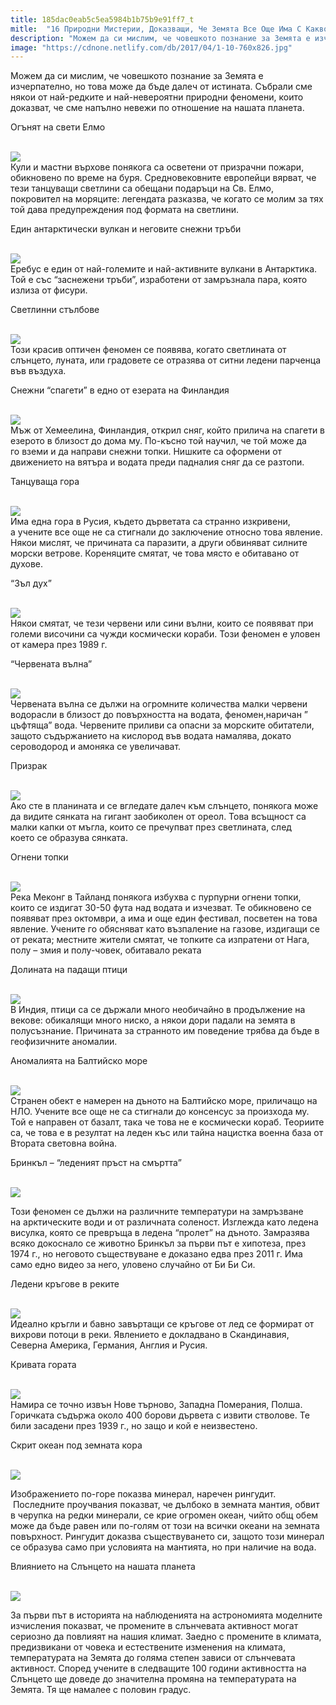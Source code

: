 ```yaml
---
title: 185dac0eab5c5ea5984b1b75b9e91ff7_t
mitle:  "16 Природни Мистерии, Доказващи, Че Земята Все Още Има С Какво Да Ни Изненада!"
description: "Можем да си мислим, че човешкото познание за Земята е изчерпателно, но това може да бъде далеч от истината. Събрали сме някои от най-редките и най-невероятни природн�"
image: "https://cdnone.netlify.com/db/2017/04/1-10-760x826.jpg"
---
```


 <p>Можем да си мислим, че човешкото познание за Земята е изчерпателно, но това може да бъде далеч от истината. Събрали сме някои от най-редките и най-невероятни природни феномени, които доказват, че сме напълно невежи по отношение на нашата планета.</p>      <p>Огънят на свети Елмо</p> <p> <br/><img src="https://cdnone.netlify.com/db/2017/04/1-10-760x826.jpg"/><br/> Кули и мастни върхове понякога са осветени от призрачни пожари, обикновено по време на буря. Средновековните европейци вярват, че тези танцуващи светлини са обещани подаръци на Св. Елмо, покровител на моряците: легендата разказва, че когато се молим за тях той дава предупреждения под формата на светлини.</p> <p>Един антарктически вулкан и неговите снежни тръби</p>      <p> <br/><img src="https://cdnone.netlify.com/db/2017/04/2-9-760x544.jpg"/><br/> Еребус е един от най-големите и най-активните вулкани в Антарктика. Той е със “заснежени тръби”, изработени от замръзнала пара, която излиза от фисури.</p> <p>Светлинни стълбове</p> <p> <br/><img src="https://cdnone.netlify.com/db/2017/04/3-9-760x888.jpg"/><br/> Този красив оптичен феномен се появява, когато светлината от слънцето, луната, или градовете се отразява от ситни ледени парченца във въздуха.</p> <p>Снежни “спагети” в едно от езерата на Финландия</p>      <p> <br/><img src="https://cdnone.netlify.com/db/2017/04/4-9-760x865.jpg"/><br/> Мъж от Хемеелина, Финландия, открил сняг, който прилича на спагети в езерото в близост до дома му. По-късно той научил, че той може да го вземи и да направи снежни топки. Нишките са оформени от движението на вятъра и водата преди падналия сняг да се разтопи.</p> <p>Танцуваща гора</p> <p> <br/><img src="https://cdnone.netlify.com/db/2017/04/5-8-760x1024.jpg"/><br/> Има една гора в Русия, където дърветата са странно изкривени, а учените все още не са стигнали до заключение относно това явление. Някои мислят, че причината са паразити, а други обвиняват силните морски ветрове. Кореняците смятат, че това място е обитавано от духове.</p> <p>“Зъл дух”</p> <p> <br/><img src="https://cdnone.netlify.com/db/2017/04/6-8-760x1390.jpg"/><br/> Някои смятат, че тези червени или сини вълни, които се появяват при големи височини са чужди космически кораби. Този феномен е уловен от камера през 1989 г.</p> <p>“Червената вълна”</p>      <p> <br/><img src="https://cdnone.netlify.com/db/2017/04/7-8-760x1312.jpg"/><br/> Червената вълна се дължи на огромните количества малки червени водорасли в близост до повърхността на водата, феномен,наричан ” цъфтяща” вода. Червените приливи са опасни за морските обитатели, защото съдържанието на кислород във водата намалява, докато сероводород и амоняка се увеличават.</p> <p>Призрак</p> <p> <br/><img src="https://cdnone.netlify.com/db/2017/04/8-8-760x1284.jpg"/><br/> Ако сте в планината и се вгледате далеч към слънцето, понякога може да видите сянката на гигант заобиколен от ореол. Това всъщност са малки капки от мъгла, които се пречупват през светлината, след което се образува сянката.</p> <p>Огнени топки</p>      <p> <br/><img src="https://cdnone.netlify.com/db/2017/04/9-8-760x536.jpg"/><br/> Река Меконг в Тайланд понякога избухва с пурпурни огнени топки, които се издигат 30-50 фута над водата и изчезват. Те обикновено се появяват през октомври, а има и още един фестивал, посветен на това явление. Учените го обясняват като възпаление на газове, издигащи се от реката; местните жители смятат, че топките са изпратени от Нага, полу – змия и полу-човек, обитавало реката</p> <p>Долината на падащи птици</p> <p> <br/><img src="https://cdnone.netlify.com/db/2017/04/10-7-760x729.jpg"/><br/> В Индия, птици са се държали много необичайно в продължение на векове: обикалящи много ниско, а някои дори падали на земята в полусъзнание. Причината за странното им поведение трябва да бъде в геофизичните аномалии.</p> <p>Аномалията на Балтийско море</p> <p> <br/><img src="https://cdnone.netlify.com/db/2017/04/11-6-760x796.jpg"/><br/> Странен обект е намерен на дъното на Балтийско море, приличащо на НЛО. Учените все още не са стигнали до консенсус за произхода му. Той е направен от базалт, така че това не е космически кораб. Теориите са, че това е в резултат на леден къс или тайна нацистка военна база от Втората световна война.</p> <p>Бринкъл – “леденият пръст на смъртта”</p> <p> <br/><img src="https://cdnone.netlify.com/db/2017/04/12.gif"/></p> <p>Този феномен се дължи на различните температури на замръзване на арктическите води и от различната соленост. Изглежда като ледена висулка, която се превръща в ледена “пролет” на дъното. Замразява всяко докоснало се животно Бринкъл за първи път е хипотеза, през 1974 г., но неговото съществуване е доказано едва през 2011 г. Има само едно видео за него, уловено случайно от Би Би Си.</p> <p>Ледени кръгове в реките</p> <p> <br/><img src="https://cdnone.netlify.com/db/2017/04/13-6-760x846.jpg"/><br/> Идеално кръгли и бавно завъртащи се кръгове от лед се формират от вихрови потоци в реки. Явлението е докладвано в Скандинавия, Северна Америка, Германия, Англия и Русия.</p> <p>Кривата гората</p> <p> <br/><img src="https://cdnone.netlify.com/db/2017/04/14-6-760x570.jpg"/><br/> Намира се точно извън Нове търново, Западна Померания, Полша. Горичката съдържа около 400 борови дървета с извити стволове. Те били засадени през 1939 г., но защо и кой е неизвестено.</p> <p>Скрит океан под земната кора</p> <p> <br/><img src="https://cdnone.netlify.com/db/2017/04/oken.png"/></p> <p>Изображението по-горе показва минерал, наречен рингудит.  Последните проучвания показват, че дълбоко в земната мантия, обвит в черупка на редки минерали, се крие огромен океан, чийто общ обем може да бъде равен или по-голям от този на всички океани на земната повърхност. Рингудит доказва съществуването си, защото този минерал се образува само при условията на мантията, но при наличие на вода.</p> <p>Влиянието на Слънцето на нашата планета</p> <p> <br/><img src="https://cdnone.netlify.com/db/2017/10/Screen-Shot-2017-10-18-at-3.09.21-PM-760x436.png"/></p> <p>За първи път в историята на наблюденията на астрономията моделните изчисления показват, че промените в слънчевата активност могат сериозно да повлияят на нашия климат. Заедно с промените в климата, предизвикани от човека и естествените изменения на климата, температурата на Земята до голяма степен зависи от слънчевата активност. Според учените в следващите 100 години активността на Слънцето ще доведе до значителна промяна на температурата на Земята. Тя ще намалее с половин градус.</p>       